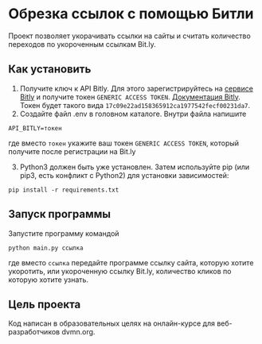 # Обрезка ссылок с помощью Битли

Проект позволяет укорачивать ссылки на сайты и считать количество переходов по укороченным ссылкам Bit.ly.
## Как установить

1. Получите ключ к API Bitly. Для этого зарегистрируйтесь на [сервисе Bitly](https://bitly.com/) и получите токен `GENERIC ACCESS TOKEN`. [Документация Bitly](https://dev.bitly.com/). Токен будет такого вида `17c09e22ad158365912ca1977542fecf00231da7`.
2. Создайте файл .env в головном каталоге. Внутри файла напишите 
```
API_BITLY=токен
```
где вместо `токен` укажите ваш токен `GENERIC ACCESS TOKEN`, который получите после регистрации на Bit.ly

3. Python3 должен быть уже установлен. Затем используйте pip (или pip3, есть конфликт с Python2) для установки зависимостей:

```
pip install -r requirements.txt
```

## Запуск программы
Запустите программу командой 
```
python main.py ссылка
```
где вместо `ссылка` передайте программе ссылку сайта, которую хотите укоротить, или укороченную ссылку    Bit.ly, количество кликов по которую хотите узнать.

## Цель проекта

 Код написан в образовательных целях на онлайн-курсе для веб-разработчиков dvmn.org.
